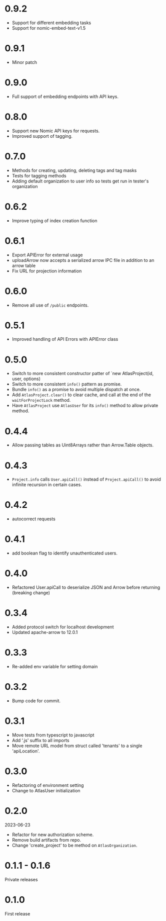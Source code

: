 # 0.9.2

- Support for different embedding tasks
- Support for nomic-embed-text-v1.5

# 0.9.1

- Minor patch

# 0.9.0

- Full support of embedding endpoints with API keys.

# 0.8.0

- Support new Nomic API keys for requests.
- Improved support of tagging.

# 0.7.0

- Methods for creating, updating, deleting tags and tag masks
- Tests for tagging methods
- Adding default organization to user info so tests get run in tester's organization

# 0.6.2

- Improve typing of index creation function

# 0.6.1

- Export APIError for external usage
- uploadArrow now accepts a serialized arrow IPC file in addition to an arrow table
- Fix URL for projection information

# 0.6.0

- Remove all use of `/public` endpoints.

# 0.5.1

- Improved handling of API Errors with APIError class

# 0.5.0

- Switch to more consistent constructor patter of `new AtlasProject(id, user, options)
- Switch to more consistent `info()` pattern as promise.
- Bundle `info()` as a promise to avoid multiple dispatch at once.
- Add `AtlasProject.clear()` to clear cache, and call at the end of the `waitForProjectLock` method.
- Have `AtlasProject` use `AtlasUser` for its `info()` method to allow private method.

# 0.4.4

- Allow passing tables as Uint8Arrays rather than Arrow.Table objects.

# 0.4.3

- `Project.info` calls `User.apiCall()` instead of `Project.apiCall()` to avoid infinite recursion in certain cases.

# 0.4.2

- autocorrect requests

# 0.4.1

- add boolean flag to identify unauthenticated users.

# 0.4.0

- Refactored User.apiCall to deserialize JSON and Arrow before returning (breaking change)

# 0.3.4

- Added protocol switch for localhost development
- Updated apache-arrow to 12.0.1

# 0.3.3

- Re-added env variable for setting domain

# 0.3.2

- Bump code for commit.

# 0.3.1

- Move tests from typescript to javascript
- Add '.js' suffix to all imports
- Move remote URL model from struct called 'tenants' to a single 'apiLocation'.

# 0.3.0

- Refactoring of environment setting
- Change to AtlasUser initialization

# 0.2.0

2023-06-23

- Refactor for new authorization scheme.
- Remove build artifacts from repo.
- Change 'create_project' to be method on `AtlasOrganization`.

# 0.1.1 - 0.1.6

Private releases

# 0.1.0

First release
